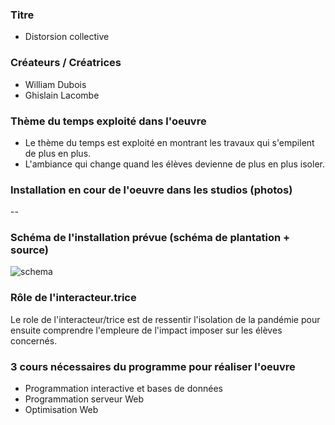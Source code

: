 ### Titre
* Distorsion collective

### Créateurs / Créatrices
* William Dubois
* Ghislain Lacombe

### Thème du temps exploité dans l'oeuvre
* Le thème du temps est exploité en montrant les travaux qui s'empilent de plus en plus.
* L'ambiance qui change quand les élèves devienne de plus en plus isoler.

### Installation en cour de l'oeuvre dans les studios (photos)
--

### Schéma de l'installation prévue (schéma de plantation + source)
![schema](https://github.com/APapanik09/papanikolaou_raymond_swangsy_TP2_H22/upload/main/media/media_distortion#:~:text=choose%20your%20files-,schema_plantation,-.png)

### Rôle de l'interacteur.trice
Le role de l'interacteur/trice est de ressentir l'isolation de la pandémie pour ensuite comprendre l'empleure de l'impact imposer sur les élèves concernés.

### 3 cours nécessaires du programme pour réaliser l'oeuvre
* Programmation interactive et bases de données
* Programmation serveur Web
* Optimisation Web
